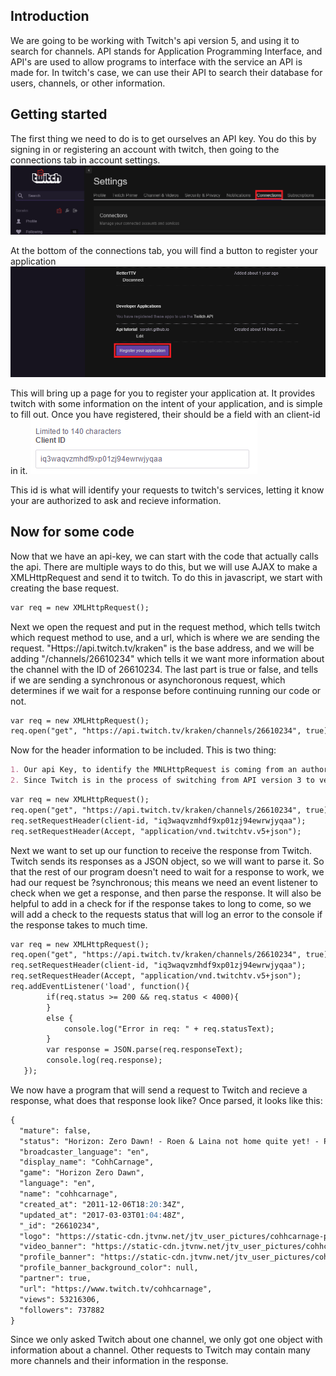## Introduction

We are going to be working with Twitch's api version 5, and using it to search for channels.  API stands for Application Programming Interface, and API's are used to allow programs to interface with the service an API is made for.  In twitch's case, we can use their API to search their database for users, channels, or other information.

<!-- ### What that info looks like
 ![Image](response.png) -->

## Getting started

The first thing we need to do is to get ourselves an API key.  You do this by signing in or registering an account with twitch, then going to the connections tab in account settings. ![Image](settings-connection.png)

At the bottom of the connections tab, you will find a button to register your application
![Image](register.png)

This will bring up a page for you to register your application at.  It provides twitch with some information on the intent of your application, and is simple to fill out.  Once you have registered, their should be a field with an client-id in it.
![Image](cliend-id.png)

This id is what will identify your requests to twitch's services, letting it know your are authorized to ask and recieve information.  


## Now for some code

Now that we have an api-key, we can start with the code that actually calls the api.  There are multiple ways to do this, but we will use AJAX to make a XMLHttpRequest and send it to twitch.  To do this in javascript, we start with creating the base request.
```markdown
var req = new XMLHttpRequest();
```
Next we open the request and put in the request method, which tells twitch which request method to use, and a url, which is where we are sending the request.  "Https://api.twitch.tv/kraken" is the base address, and we will be adding "/channels/26610234" which tells it we want more information about the channel with the ID of 26610234.  The last part is true or false, and tells if we are sending a synchronous or asynchoronous request, which determines if we wait for a response before continuing running our code or not.

```markdown
var req = new XMLHttpRequest();
req.open("get", "https://api.twitch.tv/kraken/channels/26610234", true);
```
Now for the header information to be included.  This is two thing:
```markdown
1. Our api Key, to identify the MNLHttpRequest is coming from an authorized source.  Generally api keys should not be shared, but for the purpose of this tutorial 
2. Since Twitch is in the process of switching from API version 3 to version 5, we want to specify we are using version 5
```
```markdown
var req = new XMLHttpRequest();
req.open("get", "https://api.twitch.tv/kraken/channels/26610234", true);
req.setRequestHeader(client-id, "iq3waqvzmhdf9xp01zj94ewrwjyqaa");
req.setRequestHeader(Accept, "application/vnd.twitchtv.v5+json");
```
Next we want to set up our function to receive the response from Twitch.  Twitch sends its responses as a JSON object, so we will want to parse it.  So that the rest of our program doesn't need to wait for a response to work, we had our request be ?synchronous; this means we need an event listener to check when we get a response, and then parse the response. It will also be helpful to add in a check for if the response takes to long to come, so we will add a check to the requests status that will log an error to the console if the response takes to much time.


```markdown
var req = new XMLHttpRequest();
req.open("get", "https://api.twitch.tv/kraken/channels/26610234", true);
req.setRequestHeader(client-id, "iq3waqvzmhdf9xp01zj94ewrwjyqaa");
req.setRequestHeader(Accept, "application/vnd.twitchtv.v5+json");
req.addEventListener('load', function(){
		if(req.status >= 200 && req.status < 4000){
		}
		else {
			console.log("Error in req: " + req.statusText);
		}
		var response = JSON.parse(req.responseText);
		console.log(req.response);
   });

```
We now have a program that will send a request to Twitch and recieve a response, what does that response look like?  Once parsed, it looks like this: 

````markdown
{
  "mature": false,
  "status": "Horizon: Zero Dawn! - Roen & Laina not home quite yet! - Powered by Sony! - @CohhCarnage - !Achievements - !4Year",
  "broadcaster_language": "en",
  "display_name": "CohhCarnage",
  "game": "Horizon Zero Dawn",
  "language": "en",
  "name": "cohhcarnage",
  "created_at": "2011-12-06T18:20:34Z",
  "updated_at": "2017-03-03T01:04:48Z",
  "_id": "26610234",
  "logo": "https://static-cdn.jtvnw.net/jtv_user_pictures/cohhcarnage-profile_image-92dc409e41560047-300x300.png",
  "video_banner": "https://static-cdn.jtvnw.net/jtv_user_pictures/cohhcarnage-channel_offline_image-e7efe636e7920e39-1920x1080.png",
  "profile_banner": "https://static-cdn.jtvnw.net/jtv_user_pictures/cohhcarnage-profile_banner-bcb1b1b8e6194799-480.png",
  "profile_banner_background_color": null,
  "partner": true,
  "url": "https://www.twitch.tv/cohhcarnage",
  "views": 53216306,
  "followers": 737882
}
````

Since we only asked Twitch about one channel, we only got one object with information about a channel.  Other requests to Twitch may contain many more channels and their information in the response.
